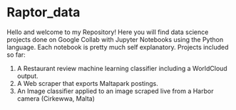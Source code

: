 # Raptor_data
Hello and welcome to my Repository! Here you will find data science projects done on Google Collab with Jupyter Notebooks using the Python language.
Each notebook is pretty much self explanatory.
Projects included so far:
1. A Restaurant review machine learning classifier including a WorldCloud output.
2. A Web scraper that exports Maltapark postings.
3. An Image classifier applied to an image scraped live from a Harbor camera (Cirkewwa, Malta)
